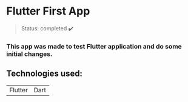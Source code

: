 <h1> Flutter First App </h1>

> Status: completed ✔️
### This app was made to test Flutter application and do some initial changes.
## Technologies used:

<table>
  <tr>
    <td>Flutter</td>
    <td>Dart</td>
  </tr>
</table>
